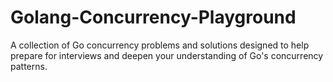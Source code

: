 # Golang-Concurrency-Playground
A collection of Go concurrency problems and solutions designed to help prepare for interviews and deepen your understanding of Go's concurrency patterns.
